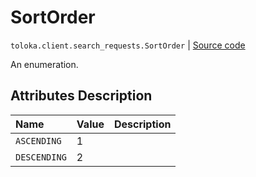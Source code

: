 # SortOrder
`toloka.client.search_requests.SortOrder` | [Source code](https://github.com/Toloka/toloka-kit/blob/v1.0.2/src/client/search_requests.py#L70)

An enumeration.

## Attributes Description

| Name | Value | Description |
| :------| :-----------| :----------| 
`ASCENDING`|1|
`DESCENDING`|2|
